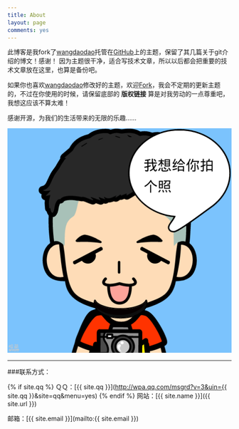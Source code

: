 ```yaml
---
title: About
layout: page
comments: yes
---
```


此博客是我fork了[wangdaodao](https://github.com/wangdaodao)托管在[GitHub](http://wangdaodao.github.io/)上的主题，保留了其几篇关于git介绍的博文！感谢！
因为主题很干净，适合写技术文章，所以以后都会把重要的技术文章放在这里，也算是备份吧。



如果你也喜欢[wangdaodao](https://github.com/wangdaodao)修改好的主题，欢迎[Fork](http://wangdaodao.github.io/)，我会不定期的更新主题的，不过在你使用的时候，请保留底部的  **版权链接**  算是对我劳动的一点尊重吧，我想这应该不算太难！

感谢开源，为我们的生活带来的无限的乐趣……

![profile](media/dengck.png)

----

###联系方式：

{% if site.qq %}
ＱＱ：[{{ site.qq }}](http://wpa.qq.com/msgrd?v=3&uin={{ site.qq }}&site=qq&menu=yes)
{% endif %}
网站：[{{ site.name }}]({{ site.url }})

邮箱：[{{ site.email }}](mailto:{{ site.email }})